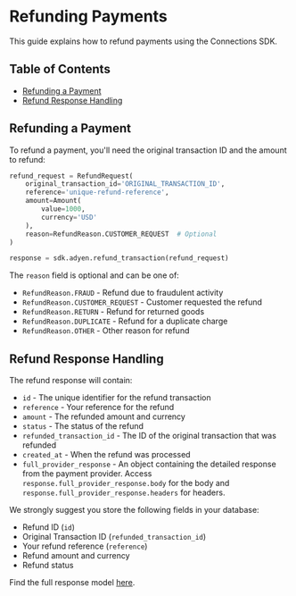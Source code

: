 # Refunding Payments

This guide explains how to refund payments using the Connections SDK.

## Table of Contents
- [Refunding a Payment](#refunding-a-payment)
- [Refund Response Handling](#refund-response-handling)

## Refunding a Payment

To refund a payment, you'll need the original transaction ID and the amount to refund:

```python
refund_request = RefundRequest(
    original_transaction_id='ORIGINAL_TRANSACTION_ID',
    reference='unique-refund-reference',
    amount=Amount(
        value=1000,
        currency='USD'
    ),
    reason=RefundReason.CUSTOMER_REQUEST  # Optional
)

response = sdk.adyen.refund_transaction(refund_request)
```

The `reason` field is optional and can be one of:
- `RefundReason.FRAUD` - Refund due to fraudulent activity
- `RefundReason.CUSTOMER_REQUEST` - Customer requested the refund
- `RefundReason.RETURN` - Refund for returned goods
- `RefundReason.DUPLICATE` - Refund for a duplicate charge
- `RefundReason.OTHER` - Other reason for refund

## Refund Response Handling

The refund response will contain:

- `id` - The unique identifier for the refund transaction
- `reference` - Your reference for the refund
- `amount` - The refunded amount and currency
- `status` - The status of the refund
- `refunded_transaction_id` - The ID of the original transaction that was refunded
- `created_at` - When the refund was processed
- `full_provider_response` - An object containing the detailed response from the payment provider. Access `response.full_provider_response.body` for the body and `response.full_provider_response.headers` for headers.

We strongly suggest you store the following fields in your database:
- Refund ID (`id`)
- Original Transaction ID (`refunded_transaction_id`)
- Your refund reference (`reference`)
- Refund amount and currency
- Refund status

Find the full response model [here](./api-reference.md#refundresponse).
